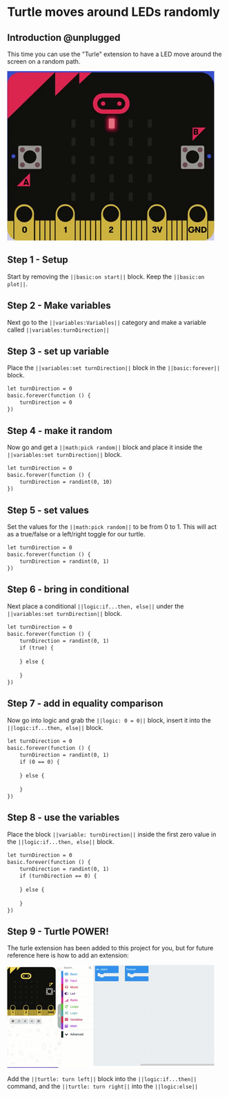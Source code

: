 # Turtle moves around LEDs randomly

## Introduction @unplugged

This time you can use the "Turle" extension to have a LED move around the screen on a random path.

![Animation of the initial project.](https://raw.githubusercontent.com/rypsmith/randomturtle/master/randomTurtle.gif)

## Step 1 - Setup

Start by removing the ``||basic:on start||`` block. Keep the ``||basic:on plot||``.

## Step 2 - Make variables

Next go to the ``||variables:Variables||`` category and make a variable called ``||variables:turnDirection||`` 

## Step 3 - set up variable

Place the ``||variables:set turnDirection||`` block in the ``||basic:forever||`` block.

```blocks
let turnDirection = 0
basic.forever(function () {
    turnDirection = 0
})
```

## Step 4 - make it random

Now go and get a ``||math:pick random||`` block and place it inside the ``||variables:set turnDirection||`` block.

```blocks
let turnDirection = 0
basic.forever(function () {
    turnDirection = randint(0, 10)
})
```

## Step 5 - set values

Set the values for the ``||math:pick random||`` to be from 0 to 1. This will act as a true/false or a left/right toggle for our turtle.

```blocks
let turnDirection = 0
basic.forever(function () {
    turnDirection = randint(0, 1)
})
```

## Step 6 - bring in conditional

Next place a conditional ``||logic:if...then, else||`` under the ``||variables:set turnDirection||`` block.

```blocks
let turnDirection = 0
basic.forever(function () {
    turnDirection = randint(0, 1)
    if (true) {
    	
    } else {
    	
    }
})
```
## Step 7 - add in equality comparison

Now go into logic and grab the ``||logic: 0 = 0||`` block, insert it into the ``||logic:if...then, else||`` block.

```blocks
let turnDirection = 0
basic.forever(function () {
    turnDirection = randint(0, 1)
    if (0 == 0) {
    	
    } else {
    	
    }
})
```

## Step 8 - use the variables

Place the block ``||variable: turnDirection||`` inside the first zero value in the ``||logic:if...then, else||`` block.

```blocks
let turnDirection = 0
basic.forever(function () {
    turnDirection = randint(0, 1)
    if (turnDirection == 0) {
    	
    } else {
    	
    }
})
```

## Step 9 - Turtle POWER!

The turle extension has been added to this project for you, but for future reference here is how to add an extension: 

![Adding Turtle Extension.](https://raw.githubusercontent.com/rypsmith/randomturtle/master/addturtleextension.gif)

Add the ``||turtle: turn left||`` block into the ``||logic:if...then||`` command, and the ``||turtle: turn right||`` into the ``||logic:else||`` 